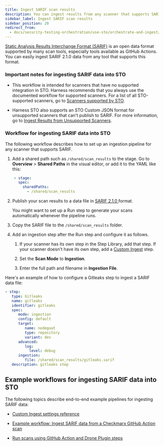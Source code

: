 ```yaml
---
title: Ingest SARIF scan results
description: You can ingest results from any scanner that supports SARIF.
sidebar_label: Ingest SARIF scan results
sidebar_position: 20
redirect_from: 
  - docs/security-testing-orchestration/use-sto/orchestrate-and-ingest/ingest-sarif-data
---
```


[Static Analysis Results Interchange Format (SARIF)](https://docs.github.com/en/code-security/code-scanning/integrating-with-code-scanning/sarif-support-for-code-scanning) is an open data format supported by many scan tools, especially tools available as GitHub Actions. You can easily ingest SARIF 2.1.0 data from any tool that supports this format. 

### Important notes for ingesting SARIF data into STO

- This workflow is intended for scanners that have no supported integration in STO. Harness recommends that you always use the documented workflow for supported scanners. For a list of all STO-supported scanners, go to [Scanners supported by STO](/docs/security-testing-orchestration/whats-supported/scanners).

- Harness STO also supports an STO Custom JSON format for unsupported scanners that can't publish to SARIF. For more information, go to [Ingest Results from Unsupported Scanners](/docs/security-testing-orchestration/custom-scanning/ingesting-issues-from-other-scanners.md).  

### Workflow for ingesting SARIF data into STO

The following workflow describes how to set up an ingestion pipeline for any scanner that supports SARIF. 

1. Add a shared path such as `/shared/scan_results` to the stage. Go to **Overview** > **Shared Paths** in the visual editor, or add it to the YAML like this:  
  
  ```yaml
      - stage:
        spec:
          sharedPaths:
            - /shared/scan_results
  ```
   

2. Publish your scan results to a data file in [SARIF 2.1.0 ](https://docs.oasis-open.org/sarif/sarif/v2.1.0/sarif-v2.1.0.html) format.  

   You might want to set up a Run step to generate your scans automatically whenever the pipeline runs. 

3. Copy the SARIF file to the `/shared/scan_results` folder. 

3. Add an ingestion step after the Run step and configure it as follows.

   1. If your scanner has its own step in the Step Library, add that step. If your scanner doesn't have its own step, add a [Custom Ingest](/docs/security-testing-orchestration/custom-scanning/custom-ingest-reference) step.
   
   2. Set the **Scan Mode** to **Ingestion**.
   
   3. Enter the full path and filename in **Ingestion File**.
    
 
Here's an example of how to configure a Gitleaks step to ingest a SARIF data file:

```yaml
- step:
   type: Gitleaks
   name: gitleaks
   identifier: gitleaks
   spec:
      mode: ingestion
      config: default
      target:
         name: nodegoat
         type: repository
         variant: dev
      advanced:
         log:
           level: debug
      ingestion:
         file: /shared/scan_results/gitleaks.sarif
   description: gitleaks step
```

## Example workflows for ingesting SARIF data into STO

The following topics describe end-to-end example pipelines for ingesting SARIF data:

- [Custom Ingest settings reference](/docs/security-testing-orchestration/custom-scanning/custom-ingest-reference)

- [Example workflow: Ingest SARIF data from a Checkmarx GitHub Action scan](/docs/security-testing-orchestration/sto-techref-category/checkmarx/checkmarx-scanner-reference)

- [Run scans using GitHub Action and Drone Plugin steps](/docs/security-testing-orchestration/use-sto/set-up-sto-pipelines/run-scans-using-github-actions)

